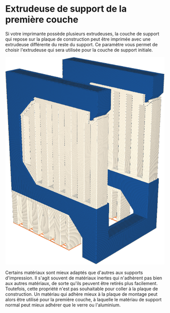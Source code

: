 Extrudeuse de support de la première couche
====
Si votre imprimante possède plusieurs extrudeuses, la couche de support qui repose sur la plaque de construction peut être imprimée avec une extrudeuse différente du reste du support. Ce paramètre vous permet de choisir l'extrudeuse qui sera utilisée pour la couche de support initiale.

![La couche initiale du support est imprimée en orange, mais le reste en blanc](../../../articles/images/support_extruder_nr_layer_0.png)

Certains matériaux sont mieux adaptés que d'autres aux supports d'impression. Il s'agit souvent de matériaux inertes qui n'adhèrent pas bien aux autres matériaux, de sorte qu'ils peuvent être retirés plus facilement. Toutefois, cette propriété n'est pas souhaitable pour coller à la plaque de construction. Un matériau qui adhère mieux à la plaque de montage peut alors être utilisé pour la première couche, à laquelle le matériau de support normal peut mieux adhérer que le verre ou l'aluminium.
